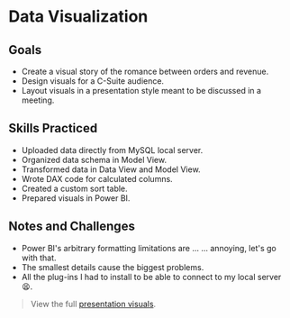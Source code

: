 # Data Visualization

## Goals
- Create a visual story of the romance between orders and revenue.
- Design visuals for a C-Suite audience.
- Layout visuals in a presentation style meant to be discussed in a meeting.

## Skills Practiced
- Uploaded data directly from MySQL local server.
- Organized data schema in Model View.
- Transformed data in Data View and Model View.
- Wrote DAX code for calculated columns.
- Created a custom sort table.
- Prepared visuals in Power BI.

## Notes and Challenges
- Power BI's arbitrary formatting limitations are ... ... annoying, let's go with that.
- The smallest details cause the biggest problems.
- All the plug-ins I had to install to be able to connect to my local server 😫.

> View the full [presentation visuals](../deliverables/Restaurant_Orders.pdf).
